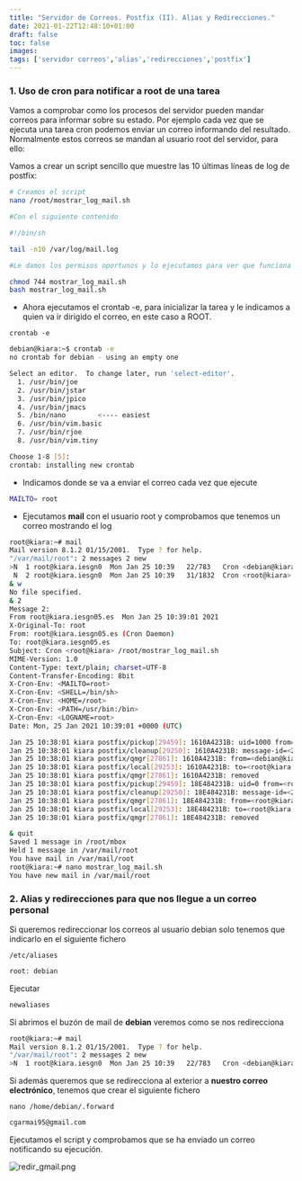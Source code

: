 ```yaml
---
title: "Servidor de Correos. Postfix (II). Alias y Redirecciones."
date: 2021-01-22T12:48:10+01:00
draft: false
toc: false
images:
tags: ['servidor correos','alias','redirecciones','postfix']
---
```


### 1. Uso de cron para notificar a root de una tarea

Vamos a comprobar como los procesos del servidor pueden mandar correos para informar sobre su estado. Por ejemplo cada vez que se ejecuta una tarea cron podemos enviar un correo informando del resultado. Normalmente estos correos se mandan al usuario root del servidor, para ello:

Vamos a crear un script sencillo que muestre las 10 últimas líneas de log de postfix:

```sh
# Creamos el script
nano /root/mostrar_log_mail.sh

#Con el siguiente contenido

#!/bin/sh

tail -n10 /var/log/mail.log

#Le damos los permisos oportunos y lo ejecutamos para ver que funciona

chmod 744 mostrar_log_mail.sh
bash mostrar_log_mail.sh

```

* Ahora ejecutamos el crontab -e, para inicializar la tarea y le indicamos a quien va ir dirigido el correo, en este caso a ROOT. 

`crontab -e`

```sh
debian@kiara:~$ crontab -e
no crontab for debian - using an empty one

Select an editor.  To change later, run 'select-editor'.
  1. /usr/bin/joe
  2. /usr/bin/jstar
  3. /usr/bin/jpico
  4. /usr/bin/jmacs
  5. /bin/nano        <---- easiest
  6. /usr/bin/vim.basic
  7. /usr/bin/rjoe
  8. /usr/bin/vim.tiny

Choose 1-8 [5]:  
crontab: installing new crontab
```

* Indicamos donde se va a enviar el correo cada vez que ejecute

```sh
MAILTO= root
```
* Ejecutamos **mail** con el usuario root y comprobamos que tenemos un correo mostrando el log

```sh
root@kiara:~# mail
Mail version 8.1.2 01/15/2001.  Type ? for help.
"/var/mail/root": 2 messages 2 new
>N  1 root@kiara.iesgn0  Mon Jan 25 10:39   22/783   Cron <debian@kiara> /root/mostrar_log_mail.sh
 N  2 root@kiara.iesgn0  Mon Jan 25 10:39   31/1832  Cron <root@kiara> /root/mostrar_log_mail.sh
& w
No file specified.
& 2
Message 2:
From root@kiara.iesgn05.es  Mon Jan 25 10:39:01 2021
X-Original-To: root
From: root@kiara.iesgn05.es (Cron Daemon)
To: root@kiara.iesgn05.es
Subject: Cron <root@kiara> /root/mostrar_log_mail.sh
MIME-Version: 1.0
Content-Type: text/plain; charset=UTF-8
Content-Transfer-Encoding: 8bit
X-Cron-Env: <MAILTO=root>
X-Cron-Env: <SHELL=/bin/sh>
X-Cron-Env: <HOME=/root>
X-Cron-Env: <PATH=/usr/bin:/bin>
X-Cron-Env: <LOGNAME=root>
Date: Mon, 25 Jan 2021 10:39:01 +0000 (UTC)

Jan 25 10:38:01 kiara postfix/pickup[29459]: 1610A4231B: uid=1000 from=<debian>
Jan 25 10:38:01 kiara postfix/cleanup[29250]: 1610A4231B: message-id=<20210125103801.1610A4231B@kiara.iesgn05.es>
Jan 25 10:38:01 kiara postfix/qmgr[27861]: 1610A4231B: from=<debian@kiara.iesgn05.es>, size=649, nrcpt=1 (queue active)
Jan 25 10:38:01 kiara postfix/local[29253]: 1610A4231B: to=<root@kiara.iesgn05.es>, orig_to=<root>, relay=local, delay=0.01, delays=0.01/0/0/0, dsn=2.0.0, status=sent (delivered to mailbox)
Jan 25 10:38:01 kiara postfix/qmgr[27861]: 1610A4231B: removed
Jan 25 10:38:01 kiara postfix/pickup[29459]: 18E484231B: uid=0 from=<root>
Jan 25 10:38:01 kiara postfix/cleanup[29250]: 18E484231B: message-id=<20210125103801.18E484231B@kiara.iesgn05.es>
Jan 25 10:38:01 kiara postfix/qmgr[27861]: 18E484231B: from=<root@kiara.iesgn05.es>, size=784, nrcpt=1 (queue active)
Jan 25 10:38:01 kiara postfix/local[29253]: 18E484231B: to=<root@kiara.iesgn05.es>, orig_to=<root>, relay=local, delay=0.01, delays=0/0/0/0, dsn=2.0.0, status=sent (delivered to mailbox)
Jan 25 10:38:01 kiara postfix/qmgr[27861]: 18E484231B: removed

& quit
Saved 1 message in /root/mbox
Held 1 message in /var/mail/root
You have mail in /var/mail/root
root@kiara:~# nano mostrar_log_mail.sh 
You have new mail in /var/mail/root

```

### 2. Alias y redirecciones para que nos llegue a un correo personal

Si queremos redireccionar los correos al usuario debian solo tenemos que indicarlo en el siguiente fichero

`/etc/aliases`

```sh
root: debian
```
Ejecutar

```sh
newaliases
```

Si abrimos el buzón de mail de **debian** veremos como se nos redirecciona 

```sh
root@kiara:~# mail
Mail version 8.1.2 01/15/2001.  Type ? for help.
"/var/mail/root": 2 messages 2 new
>N  1 root@kiara.iesgn0  Mon Jan 25 10:39   22/783   Cron <debian@kiara> /root/mostrar_log_mail.sh
```

Si además queremos que se redirecciona al exterior a **nuestro correo electrónico**, tenemos que crear el siguiente fichero

`nano /home/debian/.forward`

```sh
cgarmai95@gmail.com
```

Ejecutamos el script y comprobamos que se ha enviado un correo notificando su ejecución.

![redir_gmail.png](/images/ovh_correo/redir_gmail.png)